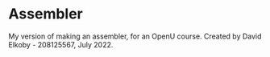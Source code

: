 # Assembler
My version of making an assembler, for an OpenU course.
Created by David Elkoby - 208125567, July 2022.

